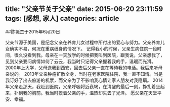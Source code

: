 title: "父亲节关于父亲"
date: 2015-06-20 23:11:59
tags: [感想, 家人]
categories: article
---

##陈铤杰于2015年6月20日

父亲节源于美国，是纪念父亲在养育儿女过程中所付出的爱心与努力。父亲养育儿女确实不易，何况在重病缠身的情况下。
记得我小的时候，父亲生病住院一段时间，很久没看到我。<!--more-->母亲在一天放学的时候把我叫到医院，跟我说，父亲想我了，见到父亲要问病情如何了云云，我当时只记得父亲握着我的手，温暖而光滑。
2000年上大学，父母送我到西安，回去后父亲一直在等待我的电话。我后来听母亲说的。
2013年父亲肿瘤扩散全身，当时在老家医院住院，我一直不知情。当是我订好了出去旅游的机票，而父亲为了不影响我心情让家人朋友对我隐瞒。
2014年父亲走那天，我赶到医院，父亲呼吸将近衰竭，在清醒的最后一刻，挣扎着坐起来，扑到我的胸前。我当时摸着父亲的手，温热却失去了光泽。
愿父亲在天堂平安、幸福。